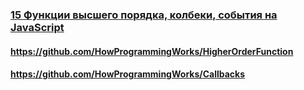 ### [15 Функции высшего порядка, колбеки, события на JavaScript](https://www.youtube.com/watch?v=1vqATwbGHnc)

#### https://github.com/HowProgrammingWorks/HigherOrderFunction

#### https://github.com/HowProgrammingWorks/Callbacks

